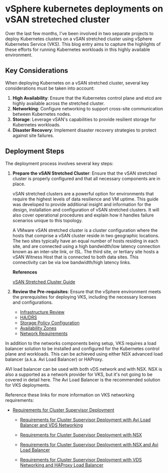 # vSphere kubernetes deployments on vSAN streteched cluster

Over the last few months, I've been involved in two separate projects to deploy Kubernetes clusters on a vSAN stretched cluster using vSphere Kubernetes Service (VKS). This blog entry aims to capture the highlights of these efforts for running Kubernetes workloads in this highly available environment.

## Key Considerations
When deploying Kubernetes on a vSAN stretched cluster, several key considerations must be taken into account:

1. **High Availability**: Ensure that the Kubernetes control plane and etcd are highly available across the stretched cluster.
2. **Networking**: Configure networking to support cross-site communication between Kubernetes nodes.
3. **Storage**: Leverage vSAN's capabilities to provide resilient storage for Kubernetes workloads.
4. **Disaster Recovery**: Implement disaster recovery strategies to protect against site failures.

## Deployment Steps
The deployment process involves several key steps:

1. **Prepare the vSAN Stretched Cluster**: Ensure that the vSAN stretched cluster is properly configured and that all necessary components are in place.

    vSAN stretched clusters are a powerful option for environments that require the highest levels of data resilience and VM uptime. This guide was developed to provide additional insight and information for the design, installation and configuration of vSAN stretched clusters. It will also cover operational procedures and explain how it handles failure scenarios unique to this topology.

    A VMware vSAN stretched cluster is a cluster configuration where the hosts that comprise a vSAN cluster reside in two geographic locations. The two sites typically have an equal number of hosts residing in each site, and are connected using a high bandwidth/low latency connection known as an inter-site link, or ISL. The third site, or tertiary site hosts a vSAN Witness Host that is connected to both data sites. This connectivity can be via low bandwidth/high latency links.

    **References**

    [vSAN Stretched Cluster Guide](https://core.vmware.com/resource/vsan-stretched-cluster-guide#introduction)


2. **Review the Pre-requisites**: Ensure that the vSphere environment meets the prerequisites for deploying VKS, including the necessary licenses and configurations.

    * [Infrastructure Review](./0.SetupVSanStretchedCluster/InfrastructureReview.md)
    * [HA/DRS](./1.ConfigurePreReqs/0.%20HA-DRS%28fully-automated%29.md)
    * [Storage Policy Configuration](./1.ConfigurePreReqs/1.%20StoragePolicy.md)
    * [Availability Zones](./1.ConfigurePreReqs/images/2.AvailabilityZones.md)
    * [Network Requirements](./1.ConfigurePreReqs/3.NetworkRequirements.md) 

In addition to the networks components being setup, VKS requires a load balancer solution to be installed and configured for the Kubernetes control plane and workloads. This can be achieved using either NSX advanced load balancer (a.k.a. Avi Load Balancer) or HAProxy.


AVI load balancer can be used with both vDS network and with NSX.  NSX is also a supported as a network provider for VKS, but it's not going to be covered in detail here.  The Avi Load Balancer is the recommended solution for VKS deployments.


Reference these links for more information on VKS networking requirements:
* [Requirements for Cluster Supervisor Deployment](https://techdocs.broadcom.com/us/en/vmware-cis/vsphere/vsphere-supervisor/8-0/vsphere-supervisor-concepts-and-planning/requirements-for-enabling-a-single-cluster-supervisor.html)

    * [Requirements for Cluster Supervisor Deployment with Avi Load Balancer and VDS Networking](https://techdocs.broadcom.com/us/en/vmware-cis/vsphere/vsphere-supervisor/8-0/vsphere-supervisor-concepts-and-planning/requirements-for-enabling-a-single-cluster-supervisor/requirements-for-cluster-supervisor-deployment-with-nsx-advanced-load-balancer-and-vds-networking.html)

    * [Requirements for Cluster Supervisor Deployment with NSX](https://techdocs.broadcom.com/us/en/vmware-cis/vsphere/vsphere-supervisor/8-0/vsphere-supervisor-concepts-and-planning/requirements-for-enabling-a-single-cluster-supervisor/requirements-for-cluster-supervisor-deployment-with-nsx.html)

    * [Requirements for Cluster Supervisor Deployment with NSX and Avi Load Balancer](https://techdocs.broadcom.com/us/en/vmware-cis/vsphere/vsphere-supervisor/8-0/vsphere-supervisor-concepts-and-planning/requirements-for-enabling-a-single-cluster-supervisor/requirements-for-cluster-supervisor-deployment-with-nsx-and-nsx-advanced-load-balancer.html)

    * [Requirements for Cluster Supervisor Deployment with VDS Networking and HAProxy Load Balancer](https://techdocs.broadcom.com/us/en/vmware-cis/vsphere/vsphere-supervisor/8-0/vsphere-supervisor-concepts-and-planning/requirements-for-enabling-a-single-cluster-supervisor/requirements-for-cluster-supervisor-deployment-with-vds-networking-and-haproxy-load-balancer.html)


